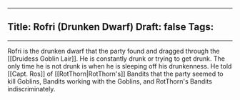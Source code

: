 
---
Title: Rofri (Drunken Dwarf)
Draft: false
Tags:
  - 
---

Rofri is the drunken dwarf that the party found and dragged through the [[Druidess Goblin Lair]]. He is constantly drunk or trying to get drunk. The only time he is not drunk is when he is sleeping off his drunkenness. He told [[Capt. Ros]] of [[RotThorn|RotThorn's]] Bandits that the party seemed to kill Goblins, Bandits working with the Goblins, and RotThorn's Bandits indiscriminately. 